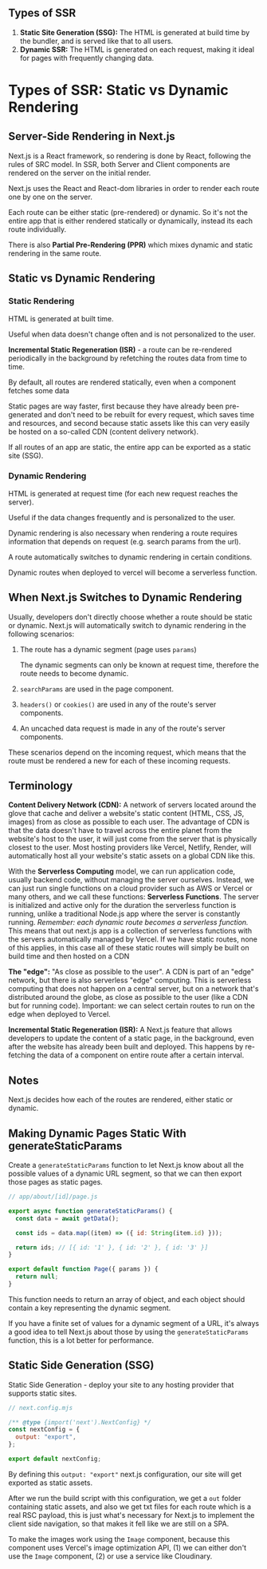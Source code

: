 ## Types of SSR

1. **Static Site Generation (SSG):** The HTML is generated at build time by the bundler, and is served like that to all users.
2. **Dynamic SSR:** The HTML is generated on each request, making it ideal for pages with frequently changing data.

# Types of SSR: Static vs Dynamic Rendering

## Server-Side Rendering in Next.js

Next.js is a React framework, so rendering is done by React, following the rules of SRC model. In SSR, both Server and Client components are rendered on the server on the initial render.

Next.js uses the React and React-dom libraries in order to render each route one by one on the server.

Each route can be either static (pre-rendered) or dynamic. So it's not the entire app that is either rendered statically or dynamically, instead its each route individually.

There is also **Partial Pre-Rendering (PPR)** which mixes dynamic and static rendering in the same route.

## Static vs Dynamic Rendering

### Static Rendering

HTML is generated at built time.

Useful when data doesn't change often and is not personalized to the user.

**Incremental Static Regeneration (ISR)** - a route can be re-rendered periodically in the background by refetching the routes data from time to time.

By default, all routes are rendered statically, even when a component fetches some data

Static pages are way faster, first because they have already been pre-generated and don't need to be rebuilt for every request, which saves time and resources, and second because static assets like this can very easily be hosted on a so-called CDN (content delivery network).

If all routes of an app are static, the entire app can be exported as a static site (SSG).

### Dynamic Rendering

HTML is generated at request time (for each new request reaches the server).

Useful if the data changes frequently and is personalized to the user.

Dynamic rendering is also necessary when rendering a route requires information that depends on request (e.g. search params from the url).

A route automatically switches to dynamic rendering in certain conditions.

Dynamic routes when deployed to vercel will become a serverless function.

## When Next.js Switches to Dynamic Rendering

Usually, developers don't directly choose whether a route should be static or dynamic. Next.js will automatically switch to dynamic rendering in the following scenarios:

1. The route has a dynamic segment (page uses `params`)

   The dynamic segments can only be known at request time, therefore the route needs to become dynamic.

2. `searchParams` are used in the page component.

3. `headers()` or `cookies()` are used in any of the route's server components.

4. An uncached data request is made in any of the route's server components.

These scenarios depend on the incoming request, which means that the route must be rendered a new for each of these incoming requests.

## Terminology

**Content Delivery Network (CDN):** A network of servers located around the glove that cache and deliver a website's static content (HTML, CSS, JS, images) from as close as possible to each user. The advantage of CDN is that the data doesn't have to travel across the entire planet from the website's host to the user, it will just come from the server that is physically closest to the user. Most hosting providers like Vercel, Netlify, Render, will automatically host all your website's static assets on a global CDN like this.

With the **Serverless Computing** model, we can run application code, usually backend code, without managing the server ourselves. Instead, we can just run single functions on a cloud provider such as AWS or Vercel or many others, and we call these functions: **Serverless Functions**. The server is initialized and active only for the duration the serverless function is running, unlike a traditional Node.js app where the server is constantly running. _Remember: each dynamic route becomes a serverless function._ This means that out next.js app is a collection of serverless functions with the servers automatically managed by Vercel. If we have static routes, none of this applies, in this case all of these static routes will simply be built on build time and then hosted on a CDN

**The "edge":** "As close as possible to the user". A CDN is part of an "edge" network, but there is also serverless "edge" computing. This is serverless computing that does not happen on a central server, but on a network that's distributed around the globe, as close as possible to the user (like a CDN but for running code). Important: we can select certain routes to run on the edge when deployed to Vercel.

**Incremental Static Regeneration (ISR):** A Next.js feature that allows developers to update the content of a static page, in the background, even after the website has already been built and deployed. This happens by re-fetching the data of a component on entire route after a certain interval.

## Notes

Next.js decides how each of the routes are rendered, either static or dynamic.

## Making Dynamic Pages Static With generateStaticParams

Create a `generateStaticParams` function to let Next.js know about all the possible values of a dynamic URL segment, so that we can then export those pages as static pages.

```jsx
// app/about/[id]/page.js

export async function generateStaticParams() {
  const data = await getData();

  const ids = data.map((item) => ({ id: String(item.id) }));

  return ids; // [{ id: '1' }, { id: '2' }, { id: '3' }]
}

export default function Page({ params }) {
  return null;
}
```

This function needs to return an array of object, and each object should contain a key representing the dynamic segment.

If you have a finite set of values for a dynamic segment of a URL, it's always a good idea to tell Next.js about those by using the `generateStaticParams` function, this is a lot better for performance.

## Static Side Generation (SSG)

Static Side Generation - deploy your site to any hosting provider that supports static sites.

```mjs
// next.config.mjs

/** @type {import('next').NextConfig} */
const nextConfig = {
  output: "export",
};

export default nextConfig;
```

By defining this `output: "export"` next.js configuration, our site will get exported as static assets.

After we run the build script with this configuration, we get a `out` folder containing static assets, and also we get txt files for each route which is a real RSC payload, this is just what's necessary for Next.js to implement the client side navigation, so that makes it fell like we are still on a SPA.

To make the images work using the `Image` component, because this component uses Vercel's image optimization API, (1) we can either don't use the `Image` component, (2) or use a service like Cloudinary.
